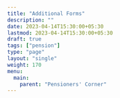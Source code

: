 ```yaml
---
title: "Additional Forms"
description: ""
date: 2023-04-14T15:30:00+05:30
lastmod: 2023-04-14T15:30:00+05:30
draft: true
tags: ["pension"]
type: "page"
layout: "single"
weight: 170
menu:
  main:
    parent: "Pensioners' Corner"
---
```

